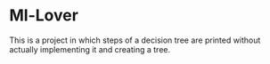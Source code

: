 # Ml-Lover
This is a project in which steps of a decision tree are printed without actually implementing it and creating a tree. 
